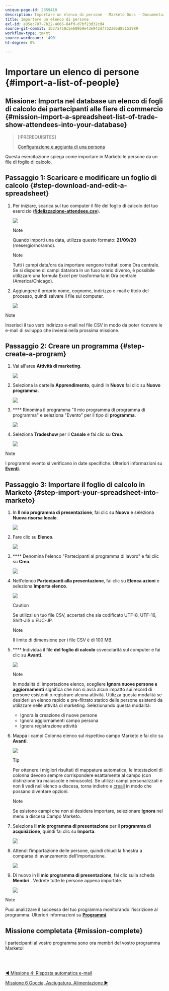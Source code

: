 ```yaml
---
unique-page-id: 2359418
description: Importare un elenco di persone - Marketo Docs - Documentazione del prodotto
title: Importare un elenco di persone
exl-id: a85ec787-7b22-4666-84fd-d7bf23d32cd4
source-git-commit: 1b37a750c5e609b9e43e942df752305d85153989
workflow-type: tm+mt
source-wordcount: '490'
ht-degree: 0%

---
```


# Importare un elenco di persone {#import-a-list-of-people}

## Missione: Importa nel database un elenco di fogli di calcolo dei partecipanti alle fiere di commercio {#mission-import-a-spreadsheet-list-of-trade-show-attendees-into-your-database}

>[!PREREQUISITES]
>
>[Configurazione e aggiunta di una persona](/help/marketo/getting-started/quick-wins/get-set-up-and-add-a-person.md)

Questa esercitazione spiega come importare in Marketo le persone da un file di foglio di calcolo.

## Passaggio 1: Scaricare e modificare un foglio di calcolo {#step-download-and-edit-a-spreadsheet}

1. Per iniziare, scarica sul tuo computer il file del foglio di calcolo del tuo esercizio ([**fidelizzazione-attendees.csv**](/help/marketo/getting-started/assets/tradeshow-attendees.csv)).

   ![](assets/image2014-9-24-12-3a5-3a0.png)

   >[!NOTE]
   >
   >Quando importi una data, utilizza questo formato: **21/09/20** (mese/giorno/anno).

   >[!NOTE]
   >
   >Tutti i campi data/ora da importare vengono trattati come Ora centrale. Se si dispone di campi data/ora in un fuso orario diverso, è possibile utilizzare una formula Excel per trasformarla in Ora centrale (America/Chicago).

1. Aggiungere il proprio nome, cognome, indirizzo e-mail e titolo del processo, quindi salvare il file sul computer.

   ![](assets/image2014-9-24-12-3a5-3a30.png)

>[!NOTE]
>
>Inserisci il tuo vero indirizzo e-mail nel file CSV in modo da poter ricevere le e-mail di sviluppo che invierai nella prossima missione.

## Passaggio 2: Creare un programma {#step-create-a-program}

1. Vai all&#39;area **Attività di marketing**.

   ![](assets/ma-2.png)

1. Seleziona la cartella **Apprendimento**, quindi in **Nuovo** fai clic su **Nuovo programma**.

   ![](assets/image2014-9-24-12-3a21-3a13.png)

1. **** Rinomina il programma &quot;Il mio programma di programma di programma&quot; e seleziona &quot;Evento&quot; per il tipo di  **programma**.

   ![](assets/image2014-9-24-12-3a21-3a25.png)

1. Seleziona **Tradeshow** per il **Canale** e fai clic su **Crea**.

   ![](assets/image2014-9-24-12-3a21-3a39.png)

>[!NOTE]
>
>I programmi evento si verificano in date specifiche. Ulteriori informazioni su [**Eventi**](/help/marketo/product-docs/demand-generation/events/understanding-events/understanding-event-programs.md).

## Passaggio 3: Importare il foglio di calcolo in Marketo {#step-import-your-spreadsheet-into-marketo}

1. In **Il mio programma di presentazione**, fai clic su **Nuovo** e seleziona **Nuova risorsa locale**.

   ![](assets/seven-3.png)

1. Fare clic su **Elenco**.

   ![](assets/image2014-9-24-12-3a22-3a56.png)

1. **** Denomina l&#39;elenco &quot;Partecipanti al programma di lavoro&quot; e fai clic su  **Crea**.

   ![](assets/image2014-9-24-12-3a23-3a9.png)

1. Nell&#39;elenco **Partecipanti alla presentazione**, fai clic su **Elenca azioni** e seleziona **Importa elenco**.

   ![](assets/ten-2.png)

   >[!CAUTION]
   >
   >Se utilizzi un tuo file CSV, accertati che sia codificato UTF-8, UTF-16, Shift-JIS o EUC-JP.

   >[!NOTE]
   >
   >Il limite di dimensione per i file CSV è di 100 MB.

1. **** Individua il file  **del foglio di calcolo** csvecolarità sul computer e fai clic su  **Avanti**.

   ![](assets/eleven-2.png)

   >[!NOTE]
   >
   >In modalità di importazione elenco, scegliere **Ignora nuove persone e aggiornamenti** significa che non si avrà alcun impatto sui record di persone esistenti o registrare alcuna attività. Utilizza questa modalità se desideri un elenco rapido e pre-filtrato statico delle persone esistenti da utilizzare nelle attività di marketing. Selezionando questa modalità:
   >
   > * Ignora la creazione di nuove persone
   > * Ignora aggiornamenti campo persona
   > * Ignora registrazione attività


1. Mappa i campi Colonna elenco sul rispettivo campo Marketo e fai clic su **Avanti**.

   ![](assets/image2014-9-24-12-3a24-3a49.png)

   >[!TIP]
   >
   >Per ottenere i migliori risultati di mappatura automatica, le intestazioni di colonna devono sempre corrispondere esattamente al campo (con distinzione tra maiuscole e minuscole). Se utilizzi campi personalizzati e non li vedi nell’elenco a discesa, torna indietro e [creali](/help/marketo/product-docs/administration/field-management/create-a-custom-field-in-marketo.md) in modo che possano diventare opzioni.

   >[!NOTE]
   >
   >Se esistono campi che non si desidera importare, selezionare **Ignora** nel menu a discesa Campo Marketo.

1. Seleziona **Il mio programma di presentazione** per il **programma di acquisizione**, quindi fai clic su **Importa**.

   ![](assets/image2014-9-24-12-3a25-3a1.png)

1. Attendi l’importazione delle persone, quindi chiudi la finestra a comparsa di avanzamento dell’importazione.

   ![](assets/image2014-9-24-12-3a25-3a13.png)

1. Di nuovo in **Il mio programma di presentazione**, fai clic sulla scheda **Membri** . Vedrete tutte le persone appena importate.

   ![](assets/fifteen-1.png)

>[!NOTE]
>
>Puoi analizzare il successo del tuo programma monitorando l&#39;iscrizione al programma. Ulteriori informazioni su [**Programmi**](/help/marketo/product-docs/core-marketo-concepts/programs/creating-programs/understanding-programs.md).

## Missione completata {#mission-complete}

I partecipanti al vostro programma sono ora membri del vostro programma Marketo!

<br> 

[◄ Missione 4: Risposta automatica e-mail](/help/marketo/getting-started/quick-wins/email-auto-response.md)

[Missione 6 Goccia, Asciugatura, Alimentazione ►](/help/marketo/getting-started/quick-wins/drip-drip-nurture.md)
